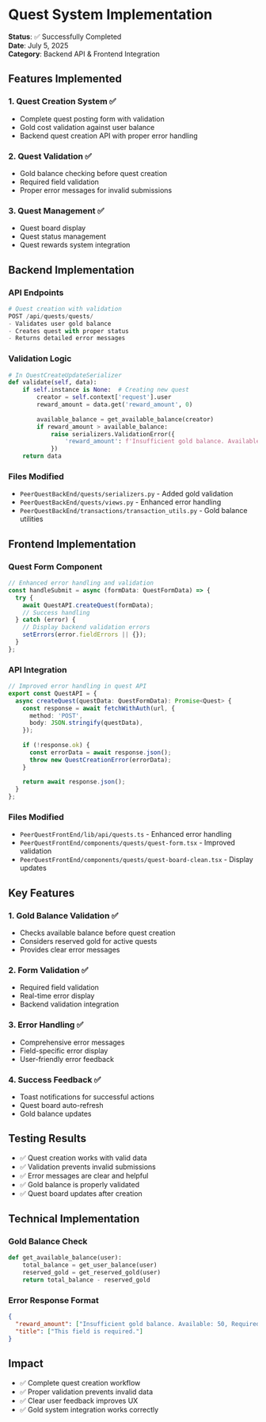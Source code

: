 # Quest System Implementation

**Status**: ✅ Successfully Completed  
**Date**: July 5, 2025  
**Category**: Backend API & Frontend Integration  

## Features Implemented

### 1. Quest Creation System ✅
- Complete quest posting form with validation
- Gold cost validation against user balance
- Backend quest creation API with proper error handling

### 2. Quest Validation ✅
- Gold balance checking before quest creation
- Required field validation
- Proper error messages for invalid submissions

### 3. Quest Management ✅
- Quest board display
- Quest status management
- Quest rewards system integration

## Backend Implementation

### API Endpoints
```python
# Quest creation with validation
POST /api/quests/quests/
- Validates user gold balance
- Creates quest with proper status
- Returns detailed error messages
```

### Validation Logic
```python
# In QuestCreateUpdateSerializer
def validate(self, data):
    if self.instance is None:  # Creating new quest
        creator = self.context['request'].user
        reward_amount = data.get('reward_amount', 0)
        
        available_balance = get_available_balance(creator)
        if reward_amount > available_balance:
            raise serializers.ValidationError({
                'reward_amount': f'Insufficient gold balance. Available: {available_balance}, Required: {reward_amount}'
            })
    return data
```

### Files Modified
- `PeerQuestBackEnd/quests/serializers.py` - Added gold validation
- `PeerQuestBackEnd/quests/views.py` - Enhanced error handling
- `PeerQuestBackEnd/transactions/transaction_utils.py` - Gold balance utilities

## Frontend Implementation

### Quest Form Component
```typescript
// Enhanced error handling and validation
const handleSubmit = async (formData: QuestFormData) => {
  try {
    await QuestAPI.createQuest(formData);
    // Success handling
  } catch (error) {
    // Display backend validation errors
    setErrors(error.fieldErrors || {});
  }
};
```

### API Integration
```typescript
// Improved error handling in quest API
export const QuestAPI = {
  async createQuest(questData: QuestFormData): Promise<Quest> {
    const response = await fetchWithAuth(url, {
      method: 'POST',
      body: JSON.stringify(questData),
    });
    
    if (!response.ok) {
      const errorData = await response.json();
      throw new QuestCreationError(errorData);
    }
    
    return await response.json();
  }
};
```

### Files Modified
- `PeerQuestFrontEnd/lib/api/quests.ts` - Enhanced error handling
- `PeerQuestFrontEnd/components/quests/quest-form.tsx` - Improved validation
- `PeerQuestFrontEnd/components/quests/quest-board-clean.tsx` - Display updates

## Key Features

### 1. Gold Balance Validation ✅
- Checks available balance before quest creation
- Considers reserved gold for active quests
- Provides clear error messages

### 2. Form Validation ✅
- Required field validation
- Real-time error display
- Backend validation integration

### 3. Error Handling ✅
- Comprehensive error messages
- Field-specific error display
- User-friendly error feedback

### 4. Success Feedback ✅
- Toast notifications for successful actions
- Quest board auto-refresh
- Gold balance updates

## Testing Results
- ✅ Quest creation works with valid data
- ✅ Validation prevents invalid submissions
- ✅ Error messages are clear and helpful
- ✅ Gold balance is properly validated
- ✅ Quest board updates after creation

## Technical Implementation

### Gold Balance Check
```python
def get_available_balance(user):
    total_balance = get_user_balance(user)
    reserved_gold = get_reserved_gold(user)
    return total_balance - reserved_gold
```

### Error Response Format
```json
{
  "reward_amount": ["Insufficient gold balance. Available: 50, Required: 100"],
  "title": ["This field is required."]
}
```

## Impact
- ✅ Complete quest creation workflow
- ✅ Proper validation prevents invalid data
- ✅ Clear user feedback improves UX
- ✅ Gold system integration works correctly
